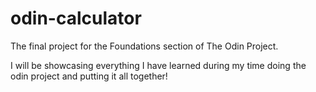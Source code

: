 # odin-calculator

The final project for the Foundations section of The Odin Project.

I will be showcasing everything I have learned during my time doing the odin project and putting it all together!
